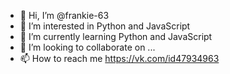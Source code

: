 - 👋 Hi, I’m @frankie-63
- 👀 I’m interested in Python and JavaScript
- 🌱 I’m currently learning Python and JavaScript
- 💞️ I’m looking to collaborate on ...
- 📫 How to reach me 
https://vk.com/id47934963
<!---
frankie-63/frankie-63 is a ✨ special ✨ repository because its `README.md` (this file) appears on your GitHub profile.
You can click the Preview link to take a look at your changes.
--->
